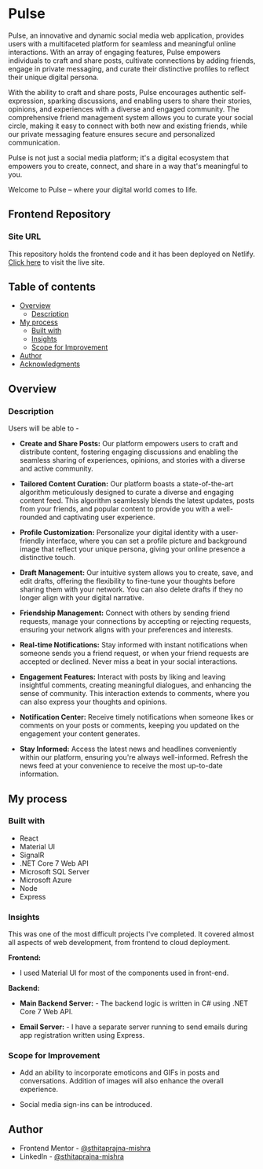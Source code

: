 # Pulse

Pulse, an innovative and dynamic social media web application, provides users with a multifaceted platform for seamless and meaningful online interactions. With an array of engaging features, Pulse empowers individuals to craft and share posts, cultivate connections by adding friends, engage in private messaging, and curate their distinctive profiles to reflect their unique digital persona.

With the ability to craft and share posts, Pulse encourages authentic self-expression, sparking discussions, and enabling users to share their stories, opinions, and experiences with a diverse and engaged community. The comprehensive friend management system allows you to curate your social circle, making it easy to connect with both new and existing friends, while our private messaging feature ensures secure and personalized communication.

Pulse is not just a social media platform; it's a digital ecosystem that empowers you to create, connect, and share in a way that's meaningful to you.

Welcome to Pulse – where your digital world comes to life.

## Frontend Repository

### Site URL

This repository holds the frontend code and it has been deployed on Netlify. [Click here](https://thepulse.netlify.app/) to visit the live site.

## Table of contents

- [Overview](#overview)
  - [Description](#description)
- [My process](#my-process)
  - [Built with](#built-with)
  - [Insights](#insights)
  - [Scope for Improvement](#scope-for-improvement)
- [Author](#author)
- [Acknowledgments](#acknowledgments)

## Overview

### Description

Users will be able to -

- **Create and Share Posts:** Our platform empowers users to craft and distribute content, fostering engaging discussions and enabling the seamless sharing of experiences, opinions, and stories with a diverse and active community.

- **Tailored Content Curation:** Our platform boasts a state-of-the-art algorithm meticulously designed to curate a diverse and engaging content feed. This algorithm seamlessly blends the latest updates, posts from your friends, and popular content to provide you with a well-rounded and captivating user experience.

- **Profile Customization:** Personalize your digital identity with a user-friendly interface, where you can set a profile picture and background image that reflect your unique persona, giving your online presence a distinctive touch.

- **Draft Management:** Our intuitive system allows you to create, save, and edit drafts, offering the flexibility to fine-tune your thoughts before sharing them with your network. You can also delete drafts if they no longer align with your digital narrative.

- **Friendship Management:** Connect with others by sending friend requests, manage your connections by accepting or rejecting requests, ensuring your network aligns with your preferences and interests.

- **Real-time Notifications:** Stay informed with instant notifications when someone sends you a friend request, or when your friend requests are accepted or declined. Never miss a beat in your social interactions.

- **Engagement Features:** Interact with posts by liking and leaving insightful comments, creating meaningful dialogues, and enhancing the sense of community. This interaction extends to comments, where you can also express your thoughts and opinions.

- **Notification Center:** Receive timely notifications when someone likes or comments on your posts or comments, keeping you updated on the engagement your content generates.

- **Stay Informed:** Access the latest news and headlines conveniently within our platform, ensuring you're always well-informed. Refresh the news feed at your convenience to receive the most up-to-date information.

## My process

### Built with

- React
- Material UI
- SignalR
- .NET Core 7 Web API
- Microsoft SQL Server
- Microsoft Azure
- Node
- Express

### Insights

This was one of the most difficult projects I've completed. It covered almost all aspects of web development, from frontend to cloud deployment.

**Frontend:**

- I used Material UI for most of the components used in front-end.

**Backend:**

- **Main Backend Server:** - The backend logic is written in C# using .NET Core 7 Web API.

- **Email Server:** - I have a separate server running to send emails during app registration written using Express.

### Scope for Improvement

- Add an ability to incorporate emoticons and GIFs in posts and conversations. Addition of images will also enhance the overall experience.

- Social media sign-ins can be introduced.

## Author

- Frontend Mentor - [@sthitaprajna-mishra](https://www.frontendmentor.io/profile/sthitaprajna-mishra)
- LinkedIn - [@sthitaprajna-mishra](https://www.linkedin.com/in/sthitaprajna-mishra-b63940153/)
